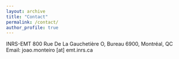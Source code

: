 ```yaml
---
layout: archive
title: "Contact"
permalink: /contact/
author_profile: true
---
```

INRS-EMT
800 Rue De La Gauchetière O, Bureau 6900, Montréal, QC<br>
Email: joao.monteiro [at] emt.inrs.ca
